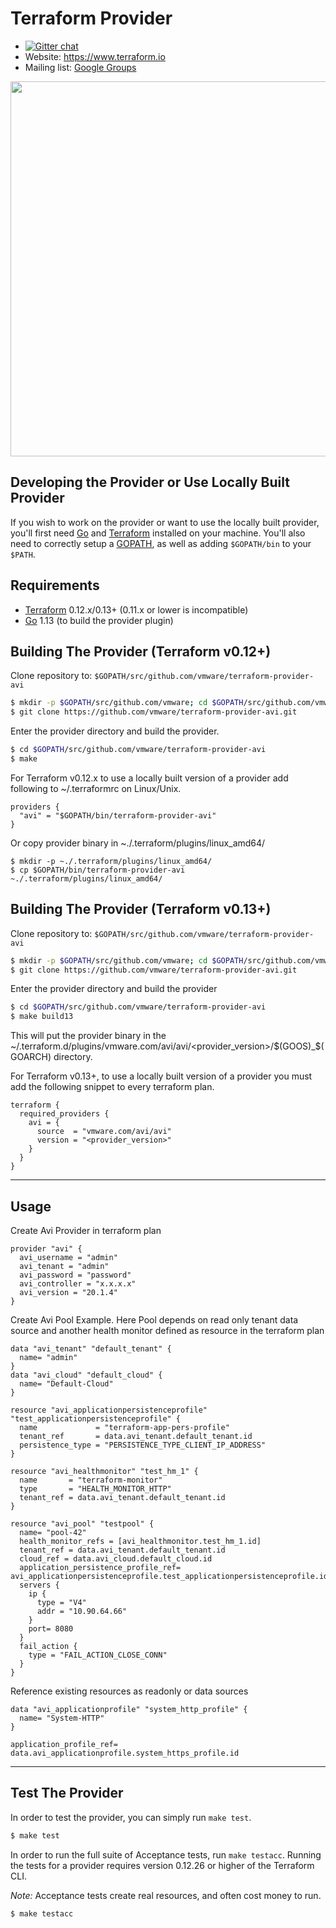 Terraform Provider
==================
- [![Gitter chat](https://badges.gitter.im/hashicorp-terraform/Lobby.png)](https://gitter.im/hashicorp-terraform/Lobby)
- Website: https://www.terraform.io
- Mailing list: [Google Groups](http://groups.google.com/group/terraform-tool)

<img src="https://cdn.rawgit.com/hashicorp/terraform-website/master/content/source/assets/images/logo-text.svg" width="600px">

Developing the Provider or Use Locally Built Provider
----------------------------------------------------
If you wish to work on the provider or want to use the locally built provider,
you'll first need [Go](http://www.golang.org) and [Terraform](https://www.terraform.io) installed on your machine.
You'll also need to correctly setup a [GOPATH](http://golang.org/doc/code.html#GOPATH), as well as adding `$GOPATH/bin`
to your `$PATH`.

Requirements
------------

-	[Terraform](https://www.terraform.io/downloads.html) 0.12.x/0.13+ (0.11.x or lower is incompatible)
-	[Go](https://golang.org/doc/install) 1.13 (to build the provider plugin)

Building The Provider (Terraform v0.12+)
----------------------------------------

Clone repository to: `$GOPATH/src/github.com/vmware/terraform-provider-avi`

```sh
$ mkdir -p $GOPATH/src/github.com/vmware; cd $GOPATH/src/github.com/vmware
$ git clone https://github.com/vmware/terraform-provider-avi.git
```

Enter the provider directory and build the provider.

```sh
$ cd $GOPATH/src/github.com/vmware/terraform-provider-avi
$ make
```
For Terraform v0.12.x to use a locally built version of a provider add following to ~/.terraformrc on Linux/Unix.

```
providers {
  "avi" = "$GOPATH/bin/terraform-provider-avi"
}
```
Or copy provider binary in ~./.terraform/plugins/linux_amd64/
```shell
$ mkdir -p ~./.terraform/plugins/linux_amd64/
$ cp $GOPATH/bin/terraform-provider-avi ~./.terraform/plugins/linux_amd64/
```

Building The Provider (Terraform v0.13+)
----------------------------------------

Clone repository to: `$GOPATH/src/github.com/vmware/terraform-provider-avi`

```sh
$ mkdir -p $GOPATH/src/github.com/vmware; cd $GOPATH/src/github.com/vmware
$ git clone https://github.com/vmware/terraform-provider-avi.git
```

Enter the provider directory and build the provider

```sh
$ cd $GOPATH/src/github.com/vmware/terraform-provider-avi
$ make build13
```
This will put the provider binary in the ~/.terraform.d/plugins/vmware.com/avi/avi/<provider_version>/$(GOOS)_$(GOARCH)
directory.

For Terraform v0.13+, to use a locally built version of a provider you must add the following snippet to every
terraform plan.
```
terraform {
  required_providers {
    avi = {
      source  = "vmware.com/avi/avi"
      version = "<provider_version>"
    }
  }
}
```

------
Usage
------

Create Avi Provider in terraform plan

```
provider "avi" {
  avi_username = "admin"
  avi_tenant = "admin"
  avi_password = "password"
  avi_controller = "x.x.x.x"
  avi_version = "20.1.4"
}
```

Create Avi Pool Example. Here Pool depends on read only tenant data source and another health monitor defined as
resource in the terraform plan

```
data "avi_tenant" "default_tenant" {
  name= "admin"
}
data "avi_cloud" "default_cloud" {
  name= "Default-Cloud"
}

resource "avi_applicationpersistenceprofile" "test_applicationpersistenceprofile" {
  name             = "terraform-app-pers-profile"
  tenant_ref       = data.avi_tenant.default_tenant.id
  persistence_type = "PERSISTENCE_TYPE_CLIENT_IP_ADDRESS"
}

resource "avi_healthmonitor" "test_hm_1" {
  name       = "terraform-monitor"
  type       = "HEALTH_MONITOR_HTTP"
  tenant_ref = data.avi_tenant.default_tenant.id
}

resource "avi_pool" "testpool" {
  name= "pool-42"
  health_monitor_refs = [avi_healthmonitor.test_hm_1.id]
  tenant_ref = data.avi_tenant.default_tenant.id
  cloud_ref = data.avi_cloud.default_cloud.id
  application_persistence_profile_ref= avi_applicationpersistenceprofile.test_applicationpersistenceprofile.id
  servers {
    ip {
      type = "V4"
      addr = "10.90.64.66"
    }
    port= 8080
  }
  fail_action {
    type = "FAIL_ACTION_CLOSE_CONN"
  }
}
```

Reference existing resources as readonly or data sources

```
data "avi_applicationprofile" "system_http_profile" {
  name= "System-HTTP"
}

application_profile_ref= data.avi_applicationprofile.system_https_profile.id

```
-----------------

Test The Provider
-----------------
In order to test the provider, you can simply run `make test`.

```sh
$ make test
```

In order to run the full suite of Acceptance tests, run `make testacc`. 
Running the tests for a provider requires version 0.12.26 or higher of the Terraform CLI.

*Note:* Acceptance tests create real resources, and often cost money to run.

```sh
$ make testacc
```